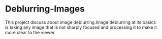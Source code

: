 # Deblurring-Images
This project discuss about image deblurring.Image deblurring at its basics is taking any image that is not sharply focused and processing it to make it more clear to the viewer.
